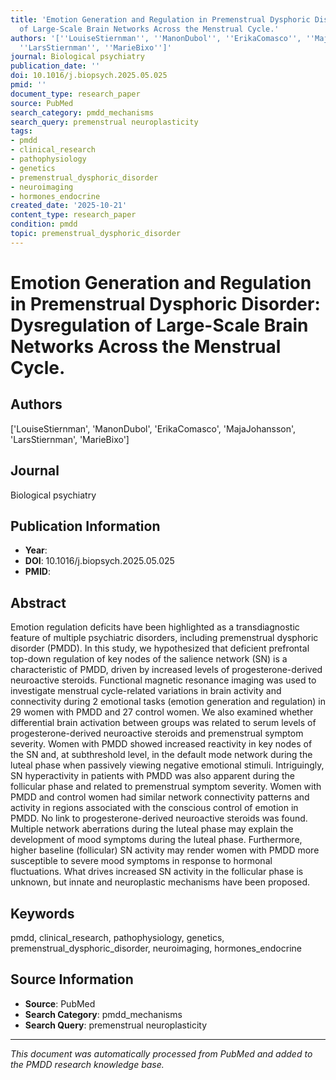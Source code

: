 ```yaml
---
title: 'Emotion Generation and Regulation in Premenstrual Dysphoric Disorder: Dysregulation
  of Large-Scale Brain Networks Across the Menstrual Cycle.'
authors: '[''LouiseStiernman'', ''ManonDubol'', ''ErikaComasco'', ''MajaJohansson'',
  ''LarsStiernman'', ''MarieBixo'']'
journal: Biological psychiatry
publication_date: ''
doi: 10.1016/j.biopsych.2025.05.025
pmid: ''
document_type: research_paper
source: PubMed
search_category: pmdd_mechanisms
search_query: premenstrual neuroplasticity
tags:
- pmdd
- clinical_research
- pathophysiology
- genetics
- premenstrual_dysphoric_disorder
- neuroimaging
- hormones_endocrine
created_date: '2025-10-21'
content_type: research_paper
condition: pmdd
topic: premenstrual_dysphoric_disorder
---
```


# Emotion Generation and Regulation in Premenstrual Dysphoric Disorder: Dysregulation of Large-Scale Brain Networks Across the Menstrual Cycle.

## Authors
['LouiseStiernman', 'ManonDubol', 'ErikaComasco', 'MajaJohansson', 'LarsStiernman', 'MarieBixo']

## Journal
Biological psychiatry

## Publication Information
- **Year**: 
- **DOI**: 10.1016/j.biopsych.2025.05.025
- **PMID**: 

## Abstract
Emotion regulation deficits have been highlighted as a transdiagnostic feature of multiple psychiatric disorders, including premenstrual dysphoric disorder (PMDD). In this study, we hypothesized that deficient prefrontal top-down regulation of key nodes of the salience network (SN) is a characteristic of PMDD, driven by increased levels of progesterone-derived neuroactive steroids. Functional magnetic resonance imaging was used to investigate menstrual cycle-related variations in brain activity and connectivity during 2 emotional tasks (emotion generation and regulation) in 29 women with PMDD and 27 control women. We also examined whether differential brain activation between groups was related to serum levels of progesterone-derived neuroactive steroids and premenstrual symptom severity. Women with PMDD showed increased reactivity in key nodes of the SN and, at subthreshold level, in the default mode network during the luteal phase when passively viewing negative emotional stimuli. Intriguingly, SN hyperactivity in patients with PMDD was also apparent during the follicular phase and related to premenstrual symptom severity. Women with PMDD and control women had similar network connectivity patterns and activity in regions associated with the conscious control of emotion in PMDD. No link to progesterone-derived neuroactive steroids was found. Multiple network aberrations during the luteal phase may explain the development of mood symptoms during the luteal phase. Furthermore, higher baseline (follicular) SN activity may render women with PMDD more susceptible to severe mood symptoms in response to hormonal fluctuations. What drives increased SN activity in the follicular phase is unknown, but innate and neuroplastic mechanisms have been proposed.

## Keywords
pmdd, clinical_research, pathophysiology, genetics, premenstrual_dysphoric_disorder, neuroimaging, hormones_endocrine

## Source Information
- **Source**: PubMed
- **Search Category**: pmdd_mechanisms
- **Search Query**: premenstrual neuroplasticity

---
*This document was automatically processed from PubMed and added to the PMDD research knowledge base.*
